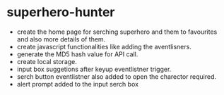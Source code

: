 # superhero-hunter

- create the home page for serching superhero and them
  to favourites and also more details of them.
- create javascript functionalities like adding the aventlisners.
- generate the MD5 hash value for API call.
- create local storage.
- input box suggetions after keyup eventlistner trigger.
- serch button eventlistner also added to open the charector required.
- alert prompt added to the input serch box
